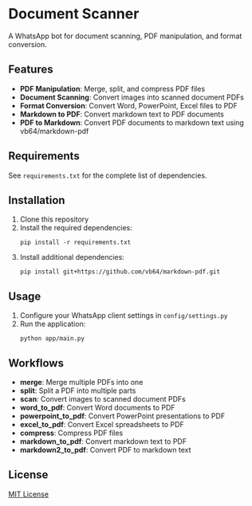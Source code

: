 # Document Scanner

A WhatsApp bot for document scanning, PDF manipulation, and format conversion.

## Features

- **PDF Manipulation**: Merge, split, and compress PDF files
- **Document Scanning**: Convert images into scanned document PDFs
- **Format Conversion**: Convert Word, PowerPoint, Excel files to PDF
- **Markdown to PDF**: Convert markdown text to PDF documents
- **PDF to Markdown**: Convert PDF documents to markdown text using vb64/markdown-pdf

## Requirements

See `requirements.txt` for the complete list of dependencies.

## Installation

1. Clone this repository
2. Install the required dependencies:
   ```
   pip install -r requirements.txt
   ```
3. Install additional dependencies:
   ```
   pip install git+https://github.com/vb64/markdown-pdf.git
   ```

## Usage

1. Configure your WhatsApp client settings in `config/settings.py`
2. Run the application:
   ```
   python app/main.py
   ```

## Workflows

- **merge**: Merge multiple PDFs into one
- **split**: Split a PDF into multiple parts
- **scan**: Convert images to scanned document PDFs
- **word_to_pdf**: Convert Word documents to PDF
- **powerpoint_to_pdf**: Convert PowerPoint presentations to PDF
- **excel_to_pdf**: Convert Excel spreadsheets to PDF
- **compress**: Compress PDF files
- **markdown_to_pdf**: Convert markdown text to PDF
- **markdown2_to_pdf**: Convert PDF to markdown text

## License

[MIT License](LICENSE)